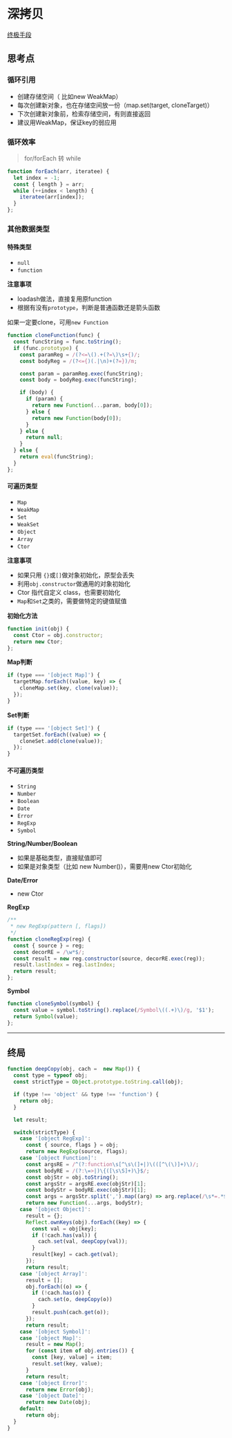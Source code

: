 # 深拷贝

[终极手段](https://juejin.im/post/5d6aa4f96fb9a06b112ad5b1?utm_source=gold_browser_extension#heading-3)

## 思考点

### 循环引用
 - 创建存储空间（ 比如new WeakMap）
 - 每次创建新对象，也在存储空间放一份（map.set(target, cloneTarget)）
 - 下次创建新对象前，检索存储空间，有则直接返回
 - 建议用WeakMap，保证key的弱应用

### 循环效率
>
> for/forEach 转 while
>

```js
function forEach(arr, iteratee) {
  let index = -1;
  const { length } = arr;
  while (++index < length) {
    iteratee(arr[index]);
  }
};
```

### 其他数据类型

#### 特殊类型
- `null`
- `function`

**注意事项**

- loadash做法，直接复用原function
- 根据有没有`prototype`，判断是普通函数还是箭头函数

如果一定要clone，可用`new Function`

```js
function cloneFunction(func) {
  const funcString = func.toString();
  if (func.prototype) {
    const paramReg = /(?<=\().+(?=\)\s+{)/;
    const bodyReg = /(?<={)(.|\n)+(?=})/m;

    const param = paramReg.exec(funcString);
    const body = bodyReg.exec(funcString);

    if (body) {
      if (param) {
        return new Function(...param, body[0]);
      } else {
        return new Function(body[0]);
      }
    } else {
      return null;
    }
  } else {
    return eval(funcString);
  }
};
```

#### 可遍历类型
- `Map`
- `WeakMap`
- `Set`
- `WeakSet`
- `Object`
- `Array`
- `Ctor`

**注意事项**

- 如果只用 `{}`或`[]`做对象初始化，原型会丢失
- 利用`obj.constructor`做通用的对象初始化
- Ctor 指代自定义 class，也需要初始化
- `Map`和`Set`之类的，需要做特定的键值赋值

**初始化方法**

```js
function init(obj) {
  const Ctor = obj.constructor;
  return new Ctor;
};
```

**Map判断**

```js
if (type === '[object Map]') {
  targetMap.forEach((value, key) => {
    cloneMap.set(key, clone(value));
  });
}
```

**Set判断**

```js
if (type === '[object Set]') {
  targetSet.forEach((value) => {
    cloneSet.add(clone(value));
  });
}
```

#### 不可遍历类型
- `String`
- `Number`
- `Boolean`
- `Date`
- `Error`
- `RegExp`
- `Symbol`

**String/Number/Boolean**

- 如果是基础类型，直接赋值即可
- 如果是对象类型（比如 new Number()），需要用new Ctor初始化

**Date/Error**

- new Ctor

**RegExp**

```js
/**
 * new RegExp(pattern [, flags])
 */
function cloneRegExp(reg) {
  const { source } = reg;
  const decorRE = /\w*$/;
  const result = new reg.constructor(source, decorRE.exec(reg));
  result.lastIndex = reg.lastIndex;
  return result;
};
```

**Symbol**

```js
function cloneSymbol(symbol) {
  const value = symbol.toString().replace(/Symbol\((.+)\)/g, '$1');
  return Symbol(value);
};
```

---

## 终局

```js
function deepCopy(obj, cach =  new Map()) {
  const type = typeof obj;
  const strictType = Object.prototype.toString.call(obj);

  if (type !== 'object' && type !== 'function') {
    return obj;
  }

  let result;

  switch(strictType) {
    case '[object RegExp]':
      const { source, flags } = obj;
      return new RegExp(source, flags);
    case '[object Function]':
      const argsRE = /^(?:function\s[^\s\(]+|)\(([^\(\)]+)\)/;
      const bodyRE = /(?:\=>|)\{([\s\S]+)\}$/;
      const objStr = obj.toString();
      const argsStr = argsRE.exec(objStr)[1];
      const bodyStr = bodyRE.exec(objStr)[1];
      const args = argsStr.split(',').map((arg) => arg.replace(/\s*=.*$/, ''));
      return new Function(...args, bodyStr);
    case '[object Object]':
      result = {};
      Reflect.ownKeys(obj).forEach((key) => {
        const val = obj[key];
        if (!cach.has(val)) {
          cach.set(val, deepCopy(val));
        }
        result[key] = cach.get(val);
      });
      return result;
    case '[object Array]':
      result = [];
      obj.forEach((o) => {
        if (!cach.has(o)) {
          cach.set(o, deepCopy(o))
        }
        result.push(cach.get(o));
      });
      return result;
    case '[object Symbol]':
    case '[object Map]':
      result = new Map();
      for (const item of obj.entries()) {
        const [key, value] = item;
        result.set(key, value);
      }
      return result;
    case '[object Error]':
      return new Error(obj);
    case '[object Date]':
      return new Date(obj);
    default:
      return obj;
  }
}
```
